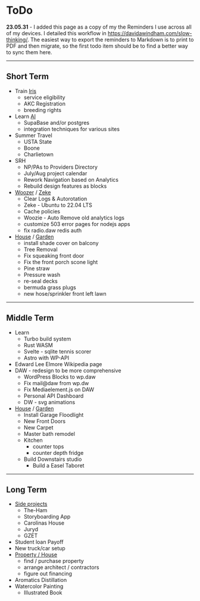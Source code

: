 # ToDo

**23.05.31** - I added this page as a copy of my the Reminders I use across all of my devices. I detailed this workflow in <https://davidawindham.com/slow-thinking/>. 
The easiest way to export the reminders to Markdown is to print to PDF and then migrate, so the first todo item should be to find a better way to sync them here.  

---

## Short Term

- Train [Iris](/notes/dogs)
  - service eligibility
  - AKC Registration
   - breeding rights
- Learn [AI](/docs/saas/openai)
  - SupaBase and/or postgres
  - integration techniques for various sites
- Summer Travel
  - USTA State
  - Boone
  - Charlietown
- SRH
  - NP/PAs to Providers Directory
  - July/Aug project calendar
  - Rework Navigation based on Analytics
  - Rebuild design features as blocks
- [Woozer](/docs/computers/woozer) / [Zeke](/docs/computers/zeke)
  - Clear Logs & Autorotation
  - Zeke - Ubuntu to 22.04 LTS
  - Cache policies
  - Woozie - Auto Remove old analytics logs
  - customize 503 error pages for nodejs apps
  - fix radio.daw redis auth
- [House](/notes/house) / [Garden](/notes/garden)
  - install shade cover on balcony
  - Tree Removal
  - Fix squeaking front door
  - Fix the front porch scone light
  - Pine straw
  - Pressure wash
  - re-seal decks
  - bermuda grass plugs
  - new hose/sprinkler front left lawn
---

## Middle Term


- Learn
  - Turbo build system
  - Rust WASM
  - Svelte - sqlite tennis scorer
  - Astro with WP-API
- Edward Lee Elmore Wikipedia page
- DAW - redesign to be more comprehensive
  - WordPress Blocks to wp.daw
  - Fix mail@daw from wp.dw
  - Fix Mediaelement.js on DAW
  - Personal API Dashboard
  - DW - svg animations
- [House](/notes/house) / [Garden](/notes/garden)
  - Install Garage Floodlight
  - New Front Doors
  - New Carpet 
  - Master bath remodel
  - Kitchen 
    - counter tops
    - counter depth fridge
  - Build Downstairs studio
    - Build a Easel Taboret

---

## Long Term

- [Side projects](notes/work/projects/)
  - The-Ham
  - Storyboarding App
  - Carolinas House
  - Juryd
  - GZET
- Student loan Payoff
- New truck/car setup
- [Property / House](/notes/house)
  - find / purchase property
  - arrange architect / contractors
  - figure out financing
- Aromatics Distillation
- Watercolor Painting
  - Illustrated Book